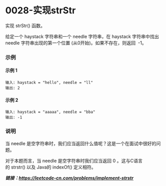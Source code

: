 # 0028-实现strStr

实现 strStr() 函数。

给定一个 haystack 字符串和一个 needle 字符串，在 haystack 字符串中找出 needle 字符串出现的第一个位置 (从0开始)。如果不存在，则返回  -1。

### 示例

#### 示例 1

    输入: haystack = "hello", needle = "ll"
    输出: 2

#### 示例 2

    输入: haystack = "aaaaa", needle = "bba"
    输出: -1

### 说明

当 needle 是空字符串时，我们应当返回什么值呢？这是一个在面试中很好的问题。

对于本题而言，当 needle 是空字符串时我们应当返回 0 。这与C语言的 strstr() 以及 Java的 indexOf() 定义相符。

***链接：https://leetcode-cn.com/problems/implement-strstr***